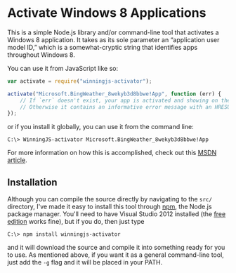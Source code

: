 # Activate Windows 8 Applications

This is a simple Node.js library and/or command-line tool that activates a Windows 8 application. It takes as its sole
parameter an “application user model ID,” which is a somewhat-cryptic string that identifies apps throughout Windows 8.

You can use it from JavaScript like so:

```js
var activate = require("winningjs-activator");

activate("Microsoft.BingWeather_8wekyb3d8bbwe!App", function (err) {
    // If `err` doesn't exist, your app is activated and showing on the user's screen!
    // Otherwise it contains an informative error message with an HRESULT.
});
```

or if you install it globally, you can use it from the command line:

```
C:\> WinningJS-activator Microsoft.BingWeather_8wekyb3d8bbwe!App
```

For more information on how this is accomplished, check out this [MSDN article][].

## Installation

Although you can compile the source directly by navigating to the `src/` directory, I've made it easy to install this
tool through [npm][], the Node.js package manager. You'll need to have Visual Studio 2012 installed (the
[free edition][] works fine), but if you do, then just type

```
C:\> npm install winningjs-activator
```

and it will download the source and compile it into something ready for you to use. As mentioned above, if you want it
as a general command-line tool, just add the `-g` flag and it will be placed in your PATH.

[MSDN article]: http://blogs.msdn.com/b/windowsappdev/archive/2012/09/04/automating-the-testing-of-windows-8-apps.aspx
[npm]: https://npmjs.org/
[free edition]: http://www.microsoft.com/visualstudio/eng/products/visual-studio-express-for-windows-8
